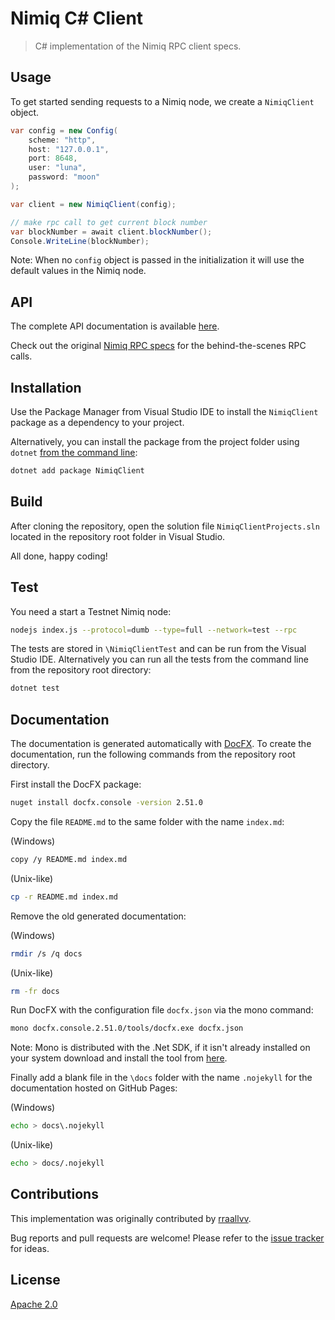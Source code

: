 # Nimiq C# Client

> C# implementation of the Nimiq RPC client specs.

## Usage

To get started sending requests to a Nimiq node, we create a `NimiqClient` object.

```c#
var config = new Config(
    scheme: "http",
    host: "127.0.0.1",
    port: 8648,
    user: "luna",
    password: "moon"
);

var client = new NimiqClient(config);

// make rpc call to get current block number
var blockNumber = await client.blockNumber();
Console.WriteLine(blockNumber);
```

Note: When no `config` object is passed in the initialization it will use the default values in the Nimiq node.

## API

The complete API documentation is available [here](https://nimiq-community.github.io/csharp-client/).

Check out the original [Nimiq RPC specs](https://github.com/nimiq/core-js/wiki/JSON-RPC-API) for the behind-the-scenes RPC calls.

## Installation

Use the Package Manager from Visual Studio IDE to install the `NimiqClient` package as a dependency to your project.

Alternatively, you can install the package from the project folder using `dotnet` [from the command line](https://docs.microsoft.com/en-us/nuget/consume-packages/install-use-packages-dotnet-cli):

```sh
dotnet add package NimiqClient
```

## Build

After cloning the repository, open the solution file `NimiqClientProjects.sln` located in the repository root folder in Visual Studio.

All done, happy coding!

## Test

You need a start a Testnet Nimiq node:

```sh
nodejs index.js --protocol=dumb --type=full --network=test --rpc
```

The tests are stored in `\NimiqClientTest` and can be run from the Visual Studio IDE. Alternatively you can run all the tests from the command line from the repository root directory:

```sh
dotnet test
```

## Documentation

The documentation is generated automatically with [DocFX](https://dotnet.github.io/docfx/). To create the documentation, run the following commands from the repository root directory.

First install the DocFX package:

```sh
nuget install docfx.console -version 2.51.0
```

Copy the file `README.md` to the same folder with the name `index.md`:

(Windows)

```sh
copy /y README.md index.md
```

(Unix-like)

```sh
cp -r README.md index.md
```

Remove the old generated documentation:

(Windows)

```sh
rmdir /s /q docs
```

(Unix-like)

```sh
rm -fr docs
```

Run DocFX with the configuration file `docfx.json` via the mono command:

```sh
mono docfx.console.2.51.0/tools/docfx.exe docfx.json
```

Note: Mono is distributed with the .Net SDK, if it isn't already installed on your system download and install the tool from [here](https://www.mono-project.com/docs/tools+libraries/tools/).

Finally add a blank file in the `\docs` folder with the name `.nojekyll` for the documentation hosted on GitHub Pages:

(Windows)

```sh
echo > docs\.nojekyll
```

(Unix-like)

```sh
echo > docs/.nojekyll
```

## Contributions

This implementation was originally contributed by [rraallvv](https://github.com/rraallvv/).

Bug reports and pull requests are welcome! Please refer to the [issue tracker](https://github.com/nimiq-community/csharp-client/issues) for ideas.

## License

[Apache 2.0](LICENSE)
